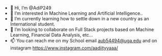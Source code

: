 - 👋 Hi, I’m @AdiP249
- 👀 I’m interested in Machine Learning and Artificial Intelligence..
- 🌱 I’m currently learning how to settle down in a new country as an International student.
- 💞️ I’m looking to collaborate on Full Stack projects based on Machine Learning, Financial Data Analysis, etc...
- 📫 You can reach me on my School email aub54494@uga.edu and on instagram https://www.instagram.com/aadiityyaaa/

<!---
AdiP249/AdiP249 is a ✨ special ✨ repository because its `README.md` (this file) appears on your GitHub profile.
You can click the Preview link to take a look at your changes.
--->
